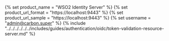 {% set product_name = "WSO2 Identity Server" %}
{% set product_url_format = "https://localhost:9443" %}
{% set product_url_sample = "https://localhost:9443" %}
{% set username = "admin@carbon.super" %}
{% include "../../../../../../includes/guides/authentication/oidc/token-validation-resource-server.md" %}